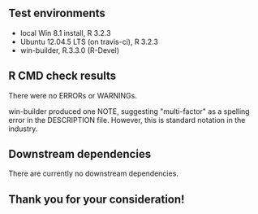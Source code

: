 Test environments
-----------------

-   local Win 8.1 install, R 3.2.3
-   Ubuntu 12.04.5 LTS (on travis-ci), R 3.2.3
-   win-builder, R.3.3.0 (R-Devel)

R CMD check results
-------------------

There were no ERRORs or WARNINGs.

win-builder produced one NOTE, suggesting "multi-factor" as a spelling
error in the DESCRIPTION file. However, this is standard notation in the
industry.

Downstream dependencies
-----------------------

There are currently no downstream dependencies.

Thank you for your consideration!
---------------------------------
